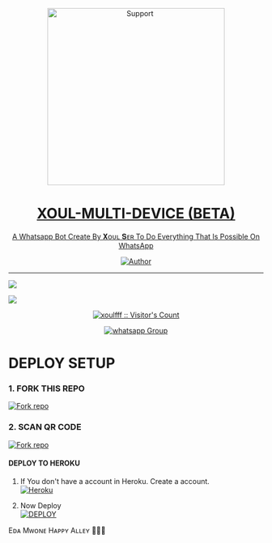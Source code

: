 </p>
<p align="center">
  <a href="https://chat.whatsapp.com/BxR0LrCkAVKGHriVvo7sKy">
    <img alt=Support height="350" src="https://i.imgur.com/NlixkpK.jpeg"> 
    </p>
<h1 align="center">      XOUL-MULTI-DEVICE (BETA)
</h1>
<p align="center"> 
  
<p align="center"> A Whatsapp Bot Create By 𝐗ᴏᴜʟ 𝐒ᴇʀ To Do Everything That Is Possible On WhatsApp
 
  </a>
</p>
<p align="center">
<a href="https://github.com/xoulfff"><img title="Author" src="https://img.shields.io/badge/XOUL-MULTI_DEVICE-black?style=for-the-badge&logo=github"></a>
<p/>



---  

</p>


   <p align="left">
  <a href="https://github.com/xoulfff/XOUL-MD-V1/fork">
    <img src="https://img.shields.io/github/forks/xoulfff/XOUL-MD?label=Fork&style=social">
  <p align="left"> 
  <a href="https://github.com/xoulfff/XOUL-MD-V1/stargazers">
    <img src="https://img.shields.io/github/stars/xoulfff/XOUL-MD-V1?style=social">
      
  
 

</p>
<p align="center"><img src="https://profile-counter.glitch.me/{xoulfff}/count.svg" alt="xoulfff :: Visitor's Count" /></p>
<p align="center">
 <a href="https://chat.whatsapp.com/BxR0LrCkAVKGHriVvo7sKy" target="_blank">
    <img alt="whatsapp Group" src="https://img.shields.io/badge/ PUBLIC BOT GROUP -25D366?style=for-the-badge&logo=whatsapp&logoColor=white" />
  </a>
</p>



# DEPLOY SETUP


### 1. FORK THIS REPO
<a href='https://github.com/xoulfff/XOUL-MD/fork' target="_blank"><img alt='Fork repo' src='https://img.shields.io/badge/Fork This Repo-black?style=for-the-badge&logo=git&logoColor=white'/></a>

### 2. SCAN QR CODE
<a href='https://qrgen6393-2d70eb32b743.herokuapp.com' target="_blank"><img alt='Fork repo' src='https://img.shields.io/badge/Scan Qr code-black?style=for-the-badge&logo=opencv&logoColor=white'/></a>



#### DEPLOY TO HEROKU 

1. If You don't have a account in Heroku. Create a account.
    <br>
<a href='https://signup.heroku.com/' target="_blank"><img alt='Heroku' src='https://img.shields.io/badge/-Create-black?style=for-the-badge&logo=heroku&logoColor=white'/></a>

2. Now Deploy
    <br>
<a href='https://jarvis.lokiser.xyz/heroku.html' target="_blank"><img alt='DEPLOY' src='https://img.shields.io/badge/-DEPLOY-black?style=for-the-badge&logo=heroku&logoColor=white'/></a>



Eᴅᴀ Mᴡᴏɴᴇ Hᴀᴩᴩʏ Aʟʟᴇʏ 🤌🏻🌚
